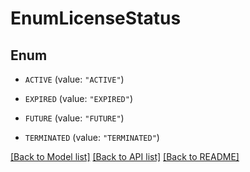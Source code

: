 # EnumLicenseStatus

## Enum


* `ACTIVE` (value: `"ACTIVE"`)

* `EXPIRED` (value: `"EXPIRED"`)

* `FUTURE` (value: `"FUTURE"`)

* `TERMINATED` (value: `"TERMINATED"`)


[[Back to Model list]](../README.md#documentation-for-models) [[Back to API list]](../README.md#documentation-for-api-endpoints) [[Back to README]](../README.md)



